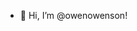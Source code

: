- 👋 Hi, I’m @owenowenson!

<!---
owenowenson/owenowenson is a ✨ special ✨ repository because its `README.md` (this file) appears on your GitHub profile.
You can click the Preview link to take a look at your changes.
--->
